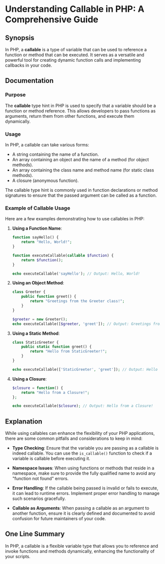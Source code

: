 <!--
Meta Description: # Understanding Callable in PHP: A Comprehensive Guide ## Synopsis In PHP, a **callable** is a type of variable that can be used to reference a functi...
Meta Keywords: function, callable, php, can, method
-->

# Understanding Callable in PHP: A Comprehensive Guide

## Synopsis
In PHP, a **callable** is a type of variable that can be used to reference a function or method that can be executed. It serves as a versatile and powerful tool for creating dynamic function calls and implementing callbacks in your code.

## Documentation
### Purpose
The **callable** type hint in PHP is used to specify that a variable should be a function or method reference. This allows developers to pass functions as arguments, return them from other functions, and execute them dynamically.

### Usage
In PHP, a callable can take various forms:
- A string containing the name of a function.
- An array containing an object and the name of a method (for object methods).
- An array containing the class name and method name (for static class methods).
- A closure (anonymous function).

The callable type hint is commonly used in function declarations or method signatures to ensure that the passed argument can be called as a function.

### Example of Callable Usage
Here are a few examples demonstrating how to use callables in PHP:

1. **Using a Function Name**:
   ```php
   function sayHello() {
       return "Hello, World!";
   }

   function executeCallable(callable $function) {
       return $function();
   }

   echo executeCallable('sayHello'); // Output: Hello, World!
   ```

2. **Using an Object Method**:
   ```php
   class Greeter {
       public function greet() {
           return "Greetings from the Greeter class!";
       }
   }

   $greeter = new Greeter();
   echo executeCallable([$greeter, 'greet']); // Output: Greetings from the Greeter class!
   ```

3. **Using a Static Method**:
   ```php
   class StaticGreeter {
       public static function greet() {
           return "Hello from StaticGreeter!";
       }
   }

   echo executeCallable(['StaticGreeter', 'greet']); // Output: Hello from StaticGreeter!
   ```

4. **Using a Closure**:
   ```php
   $closure = function() {
       return "Hello from a Closure!";
   };

   echo executeCallable($closure); // Output: Hello from a Closure!
   ```

## Explanation
While using callables can enhance the flexibility of your PHP applications, there are some common pitfalls and considerations to keep in mind:

- **Type Checking**: Ensure that the variable you are passing as a callable is indeed callable. You can use the `is_callable()` function to check if a variable is callable before executing it.
  
- **Namespace Issues**: When using functions or methods that reside in a namespace, make sure to provide the fully qualified name to avoid any "function not found" errors.

- **Error Handling**: If the callable being passed is invalid or fails to execute, it can lead to runtime errors. Implement proper error handling to manage such scenarios gracefully.

- **Callable as Arguments**: When passing a callable as an argument to another function, ensure it is clearly defined and documented to avoid confusion for future maintainers of your code.

## One Line Summary
In PHP, a callable is a flexible variable type that allows you to reference and invoke functions and methods dynamically, enhancing the functionality of your scripts.